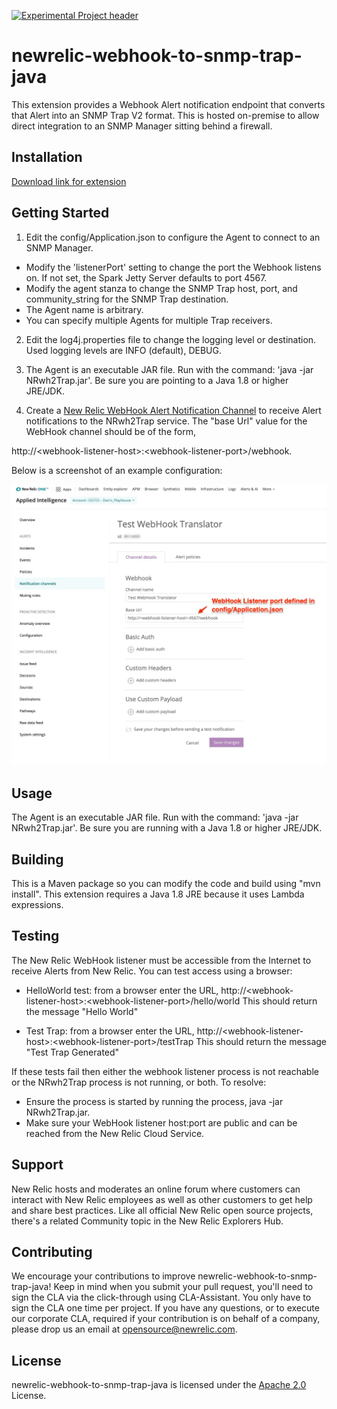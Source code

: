 [![Experimental Project header](https://github.com/newrelic/opensource-website/raw/master/src/images/categories/Experimental.png)](https://opensource.newrelic.com/oss-category/#experimental)

# newrelic-webhook-to-snmp-trap-java

This extension provides a Webhook Alert notification endpoint that converts that Alert into an SNMP Trap V2 format. This is hosted on-premise to allow direct integration to an SNMP Manager sitting behind a firewall. 

## Installation

[Download link for extension](https://github.com/ddarwin/newrelic-wh2trap-server.git)



## Getting Started
1. Edit the config/Application.json to configure the Agent to connect to an SNMP Manager.
  - Modify the 'listenerPort' setting to change the port the Webhook listens on. If not set, the Spark Jetty Server defaults to port 4567.
  - Modify the agent stanza to change the SNMP Trap host, port, and community_string for the SNMP Trap destination. 
  - The Agent name is arbitrary.
  - You can specify multiple Agents for multiple Trap receivers. 
2. Edit the log4j.properties file to change the logging level or destination. Used logging levels are INFO (default), DEBUG. 
3. The Agent is an executable JAR file. Run with the command: 'java -jar NRwh2Trap.jar'. Be sure you are pointing to a Java 1.8 or higher JRE/JDK.

4. Create a [New Relic WebHook Alert Notification Channel](https://docs.newrelic.com/docs/alerts-applied-intelligence/new-relic-alerts/alert-notifications/notification-channels-control-where-send-alerts) to receive Alert notifications to the NRwh2Trap service. The "base Url" value for the WebHook channel should be of the form,

http://\<webhook-listener-host\>:\<webhook-listener-port\>/webhook.

Below is a screenshot of an example configuration: 

![New Relic WebHook Notification Channel definition](assets/images/webhook_notification_channel.jpg)

## Usage
The Agent is an executable JAR file. Run with the command: 'java -jar NRwh2Trap.jar'. Be sure you are running with a Java 1.8 or higher JRE/JDK.


## Building

This is a Maven package so you can modify the code and build using "mvn install". 
This extension requires a Java 1.8 JRE because it uses Lambda expressions. 

## Testing

The New Relic WebHook listener must be accessible from the Internet to receive Alerts from New Relic. You can test access using a browser:

- HelloWorld test: from a browser enter the URL, http://\<webhook-listener-host\>:\<webhook-listener-port\>/hello/world
      This should return the message "Hello World"

- Test Trap: from a browser enter the URL, http://\<webhook-listener-host\>:\<webhook-listener-port\>/testTrap
      This should return the message "Test Trap Generated"
   
If these tests fail then either the webhook listener process is not reachable or the NRwh2Trap process is not running, or both. To resolve: 
   - Ensure the process is started by running the process, java -jar NRwh2Trap.jar.
   - Make sure your WebHook listener host:port are public and can be reached from the New Relic Cloud Service.

## Support

New Relic hosts and moderates an online forum where customers can interact with New Relic employees as well as other customers to get help and share best practices. Like all official New Relic open source projects, there's a related Community topic in the New Relic Explorers Hub.

## Contributing
We encourage your contributions to improve newrelic-webhook-to-snmp-trap-java! Keep in mind when you submit your pull request, you'll need to sign the CLA via the click-through using CLA-Assistant. You only have to sign the CLA one time per project.
If you have any questions, or to execute our corporate CLA, required if your contribution is on behalf of a company,  please drop us an email at opensource@newrelic.com.

## License
newrelic-webhook-to-snmp-trap-java is licensed under the [Apache 2.0](http://apache.org/licenses/LICENSE-2.0.txt) License.
